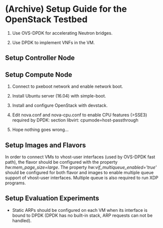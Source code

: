 # (Archive) Setup Guide for the OpenStack Testbed #

1.  Use OVS-DPDK for accelerating Neutron bridges.

2.  Use DPDK to implement VNFs in the VM.


## Setup Controller Node ##


## Setup Compute Node ##

1.  Connect to pxeboot network and enable network boot.

2.  Install Ubuntu server (16.04) with simple-boot.

3.  Install and configure OpenStack with devstack.

4.  Edit nova.conf and nova-cpu.conf to enable CPU features (>SSE3) required by DPDK:
    section libvirt: cpumode=host-passthrough

5.  Hope nothing goes wrong...


## Setup Images and Flavors ##

In order to connect VMs to vhost-user interfaces (used by OVS-DPDK fast path), the flavor should be configured with the
property *hw:mem_page_size=large*. The property *hw:vif_multiqueue_enabled='true'* should be configured for both flavor
and images to enable multiple queue support of vhost-user interfaces. Multiple queue is also required to run XDP
programs.

## Setup Evaluation Experiments ##

-   Static ARPs should be configured on each VM when its interface is bound to DPDK (DPDK has no built-in stack, ARP
    requests can not be handled).
